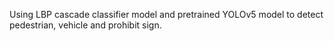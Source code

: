 Using LBP cascade classifier model and pretrained YOLOv5 model to detect pedestrian, vehicle and prohibit sign.
